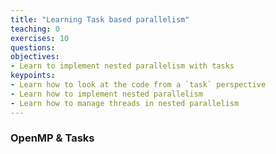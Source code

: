 ```yaml
---
title: "Learning Task based parallelism"
teaching: 0
exercises: 10
questions:
objectives:
- Learn to implement nested parallelism with tasks
keypoints:
- Learn how to look at the code from a `task` perspective
- Learn how to implement nested parallelism
- Learn how to manage threads in nested parallelism
---
```


### OpenMP & Tasks
